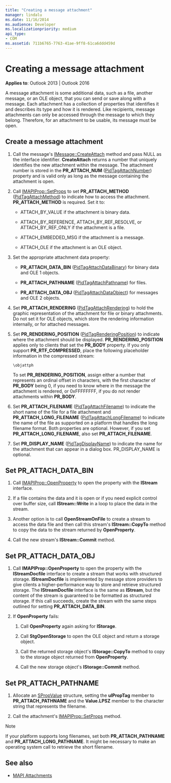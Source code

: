 ```yaml
---
title: "Creating a message attachment"
manager: lindalu
ms.date: 11/16/2014
ms.audience: Developer
ms.localizationpriority: medium
api_type:
- COM
ms.assetid: 711b6765-7763-41ae-9ff8-61ca6ddd459d
---
```


# Creating a message attachment
  
**Applies to**: Outlook 2013 | Outlook 2016 
  
A message attachment is some additional data, such as a file, another message, or an OLE object, that you can send or save along with a message. Each attachment has a collection of properties that identifies it and describes its type and how it is rendered. Like recipients, message attachments can only be accessed through the message to which they belong. Therefore, for an attachment to be usable, its message must be open.
  
## Create a message attachment
  
1. Call the message's [IMessage::CreateAttach](imessage-createattach.md) method and pass NULL as the interface identifier. **CreateAttach** returns a number that uniquely identifies the new attachment within the message. The attachment number is stored in the **PR_ATTACH_NUM** ([PidTagAttachNumber](pidtagattachnumber-canonical-property.md)) property and is valid only as long as the message containing the attachment is open.
    
2. Call [IMAPIProp::SetProps](imapiprop-setprops.md) to set **PR_ATTACH_METHOD** ([PidTagAttachMethod](pidtagattachmethod-canonical-property.md)) to indicate how to access the attachment. **PR_ATTACH_METHOD** is required. Set it to: 
    
   - ATTACH_BY_VALUE if the attachment is binary data.
    
   - ATTACH_BY_REFERENCE, ATTACH_BY_REF_RESOLVE, or ATTACH_BY_REF_ONLY if the attachment is a file.
    
   - ATTACH_EMBEDDED_MSG if the attachment is a message.
    
   - ATTACH_OLE if the attachment is an OLE object.
    
3. Set the appropriate attachment data property:
    
   - **PR_ATTACH_DATA_BIN** ([PidTagAttachDataBinary](pidtagattachdatabinary-canonical-property.md)) for binary data and OLE 1 objects.
    
   - **PR_ATTACH_PATHNAME** ([PidTagAttachPathname](pidtagattachpathname-canonical-property.md)) for files.
    
   - **PR_ATTACH_DATA_OBJ** ([PidTagAttachDataObject](pidtagattachdataobject-canonical-property.md)) for messages and OLE 2 objects.
    
4. Set **PR_ATTACH_RENDERING** ([PidTagAttachRendering](pidtagattachrendering-canonical-property.md)) to hold the graphic representation of the attachment for file or binary attachments. Do not set it for OLE objects, which store the rendering information internally, or for attached messages. 
    
5. Set **PR_RENDERING_POSITION** ([PidTagRenderingPosition](pidtagrenderingposition-canonical-property.md)) to indicate where the attachment should be displayed. **PR_RENDERING_POSITION** applies only to clients that set the **PR_BODY** property. If you only support **PR_RTF_COMPRESSED**, place the following placeholder information in the compressed stream:
    
   `\objattph`

   To set **PR_RENDERING_POSITION**, assign either a number that represents an ordinal offset in characters, with the first character of **PR_BODY** being 0, if you need to know where in the message the attachment is rendered, or 0xFFFFFFFF, if you do not render attachments within **PR_BODY**.
    
6. Set **PR_ATTACH_FILENAME** ([PidTagAttachFilename](pidtagattachfilename-canonical-property.md)) to indicate the short name of the file for a file attachment and **PR\_ATTACH_LONG_FILENAME** ([PidTagAttachLongFilename](pidtagattachlongfilename-canonical-property.md)) to indicate the name of the file as supported on a platform that handles the long filename format. Both properties are optional. However, if you set **PR_ATTACH_LONG_FILENAME**, also set **PR_ATTACH_FILENAME**. 
    
7. Set **PR_DISPLAY_NAME** ([PidTagDisplayName](pidtagdisplayname-canonical-property.md)) to indicate the name for the attachment that can appear in a dialog box. PR_DISPLAY_NAME is optional. 
    
## Set PR_ATTACH_DATA_BIN
  
1. Call [IMAPIProp::OpenProperty](imapiprop-openproperty.md) to open the property with the **IStream** interface. 
    
2. If a file contains the data and it is open or if you need explicit control over buffer size, call **IStream::Write** in a loop to place the data in the stream. 
    
3. Another option is to call **OpenStreamOnFile** to create a stream to access the data file and then call this stream's **IStream::CopyTo** method to copy the data to the stream returned by **OpenProperty**.
    
4. Call the new stream's **IStream::Commit** method. 
    
## Set PR_ATTACH_DATA_OBJ
  
1. Call **IMAPIProp::OpenProperty** to open the property with the **IStreamDocfile** interface to create a stream that works with structured storage. **IStreamDocfile** is implemented by message store providers to give clients a higher-performance way to store and retrieve structured storage. The **IStreamDocfile** interface is the same as **IStream**, but the content of the stream is guaranteed to be formatted as structured storage. If this call succeeds, create the stream with the same steps outlined for setting **PR_ATTACH_DATA_BIN**.
    
2. If **OpenProperty** fails: 
    
   1. Call **OpenProperty** again asking for **IStorage**. 
      
   2. Call **StgOpenStorage** to open the OLE object and return a storage object. 
      
   3. Call the returned storage object's **IStorage::CopyTo** method to copy to the storage object returned from **OpenProperty**.
      
   4. Call the new storage object's **IStorage::Commit** method. 
    
## Set PR_ATTACH_PATHNAME
  
1. Allocate an [SPropValue](spropvalue.md) structure, setting the **ulPropTag** member to **PR_ATTACH_PATHNAME** and the **Value.LPSZ** member to the character string that represents the filename. 
    
2. Call the attachment's [IMAPIProp::SetProps](imapiprop-setprops.md) method. 
    
> [!NOTE]
> If your platform supports long filenames, set both **PR_ATTACH_PATHNAME** and **PR_ATTACH_LONG_PATHNAME**. It might be necessary to make an operating system call to retrieve the short filename. 
  
## See also

- [MAPI Attachments](mapi-attachments.md)

